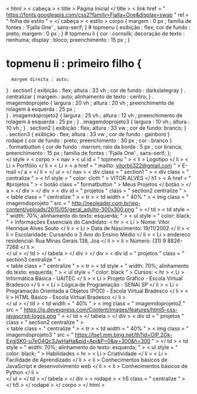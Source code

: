 < html >
    < cabeça >
        < title > Página Inicial </ title >
        < link  href = " https://fonts.googleapis.com/css2?family=Fjalla+One&display=swap " rel = " folha de estilo " >
    </ cabeça >
    < estilo >
        corpo {
            margem : 0 px ;
            família de fontes : 'Fjalla One' , sans-serif;
        }
     # topmenu {
         exibição : flex;
         cor de fundo : preto;
         margem : 0 px ;
     }
     # topmenu  li {
         cor : cornsilk;
         decoração de texto : nenhuma;
         display : bloco;
         preenchimento : 15 px ;
     }
  # topmenu  li : primeiro filho {
      margem direita : auto;
  }
  . section1 {
      exibição : flex;
      altura : 33 vh ;
      cor de fundo : darkslategray
  }
  . centralizar {
margem : auto;
alinhamento de texto : centro;
  }
  . imagemdoprojeto {
      largura : 20 vh ;
      altura : 20 vh ;
      preenchimento de rolagem à esquerda : 25 px ;                                                                       
}
. imagemdoprojeto2 {
    largura : 25 vh ;
    altura : 12 vh ;
    preenchimento de rolagem à esquerda : 25 px ;
}
. imagemdoprojeto3 {
    largura : 10 vh ;
    altura : 10 vh ;
}
. section2 {
    exibição : flex;
    altura : 33 vw ;
    cor de fundo: branco;
}        
. section3 {
    exibição : flex;
    altura : 33 vw ;
    cor de fundo : gainboro
}             
rodapé {
    cor de fundo : preto;
    preenchimento : 30 px ;
    cor : branco
}         
. formatbutton {
    cor de fundo : marrom;
    raio da borda : 5 px ;
    cor branca;
    preenchimento : 15 px ;
    família de fontes : 'Fjalla One' , sans-serif;
};                                     
    </ style >
    < corpo >
        < nav > 
            < ul  id = " topmenu " >
                < li > Logotipo </ li >
                < Li > Portfólio </ li >
                < Li >  < a  href = " mailto: vitorbjj322@gmail.com " > E-mail </ a > </ li >
            </ ul >
        </ nav >
        < div  class = " section1 " >
          < div  class = " centralize " >
              < h1  style = " color: cloth " > VITOR ALVES </ h1 >
              < A  href = " #projetos " > < botão  class =" formatbutton " > Meus Projetos </ botão >  </ a >
            </ div >
        </ div >
        < div  id = " projetos " class = " section2 centralize " >                                                                                                                                                                                                                                                                                                                                                                                                                                                                                                                                                                                                                                                                                                                                                                                                                                                                                                                                                                                                                                                                                                                                                                                                                                                                                                                                                                                                                                                                                                                                                                                                                                                                                                                                                                         
               < table  class = " centralize " >
                   < tr >
                       < td  width = " 40% " >  < img  class = " imagemdoprojeto " src = " http://neoleader.com.br/wp-content/uploads/2015/05/geral_adulto-300x300.png " > </ td >
                       < td  style = " width: 70%; alinhamento do texto: esquerda; " >
                         < ul  style = " color: black; " >
                           Informações Essenciais do Candidato:
                           < hr >
                          < Li > Nome: Vitor Henrique Alves Souto </ li >
                          < Li > Data de Nascimento: 19/11/2002 </ li >
                          < li > Escolaridade: Cursando o 3 Ano do Ensino Médio </ li >
                          < Li > endereco residencial: Rua Minas Gerais 138, Joa </ li >
                          < li > Número: (31) 9 8826-7268 </ li >    
                       </ ul >
                       </ td >
               </ tabela >
        </ div >
    </ div >
    < div  id = " projetos " class = " section3 centralize " >                                                                                                                                                                                                                                                                                                                                                                                                                                                                                                                                                                                                                                                                                                                                                                                                                                                                                                                                                                                                                                                                                                                                                                                                                                                                                                                                                                                                                                                                                                                                                                                                                                                                                                                                                                         
           < table  class = " centralize " >
               < tr >
                   < td  style = " width: 70%; alinhamento do texto: esquerda; " >
                     < ul  style = " color: black " >
                       Cursos:
                       < hr >
                      < Li > Informática Básica - UAITEC </ li >
                      < Li > Projeto Gráfico - Escola Virtual Bradesco </ li >
                      < Li > Lógica de Programação - SENAI SP </ li >
                      < Li > Programação Orientada a Objetos (POO) - Escola Virtual Bradesco </ li >
                      < li > HTML Básico - Escola Virtual Bradesco </ li >    
                   </ ul >
                   </ td >
                   < td  width = " 40% " >  < img  class = " imagemdoprojeto2 " src = " https://js.devexpress.com/Content/Images/features/html5-css-javascript-logos.png " > </ td >
           </ tabela >
    </ div >
    < div  id = " projetos " class = " section2 centralize " >                                                                                                                                                                                                                                                                                                                                                                                                                                                                                                                                                                                                                                                                                                                                                                                                                                                                                                                                                                                                                                                                                                                                                                                                                                                                                                                                                                                                                                                                                                                                                                                                                                                                                                                                                                         
        < table  class = " centralize " >
            < tr >
                < td  width = " 40% " >  < img  class = " imagemdoprojeto3 " src = " https://tse1.mm.bing.net/th?id=OIP.2Gk-ExgjSK0-u7eO4Qc3JwHaHa&pid=Api&P=0&w=300&h=300 " > </ td >
                < td  style = " width: 70%; alinhamento do texto: esquerda; " >
                  < ul  style = " color: black; " >
                     Habilidades
                    < hr >
                   < Li > Criatividade </ li >
                   < Li > Facilidade de Aprendizado </ li >
                   < li > Conhecimentos básicos de JavaScript e desenvolvimento web </ li >
                   < li > Conhecimentos básicos de Python </ li >    
                </ ul >
                </ td >
        </ tabela >
 </ div >
 < rodapé >
     < h5  class = " centralize " >  </ h5 >
 </ rodapé >
    </ corpo >
</ html >
